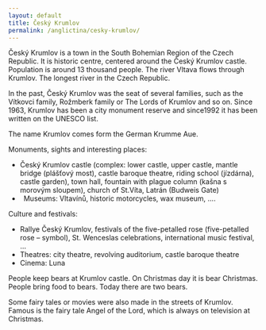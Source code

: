 ```yaml
---
layout: default
title: Český Krumlov
permalink: /anglictina/cesky-krumlov/
---
```



Český Krumlov is a town in the South Bohemian Region of the Czech Republic. It is historic centre, centered around the Český Krumlov castle. Population is around 13 thousand people. The river Vltava flows through Krumlov. The longest river in the Czech Republic.

In the past, Český Krumlov was the seat of several families, such as the Vítkovci family, Rožmberk family or The Lords of Krumlov and so on. Since 1963, Krumlov has been a city monument reserve and since1992 it has been written on the UNESCO list. 

The name Krumlov comes form the German Krumme Aue. 

Monuments, sights and interesting places:

- Český Krumlov castle (complex: lower castle, upper castle, mantle bridge (plášťový most), castle baroque theatre, riding school (jízdárna), castle garden), town hall, fountain with plague column (kašna s morovým sloupem), church of St.Víta, Latrán (Budweis Gate)
- ` `Museums: Vltavínů, historic motorcycles, wax museum, ….

Culture and festivals:

- Rallye Český Krumlov, festivals of the five-petalled rose (five-petalled rose – symbol), St. Wenceslas celebrations, international music festival, …
- Theatres: city theatre, revolving auditorium, castle baroque theatre
- Cinema: Luna  

People keep bears at Krumlov castle. On Christmas day it is bear Christmas. People bring food to bears. Today there are two bears. 

Some fairy tales or movies were also made in the streets of Krumlov. Famous is the fairy tale Angel of the Lord, which is always on television at Christmas. 
